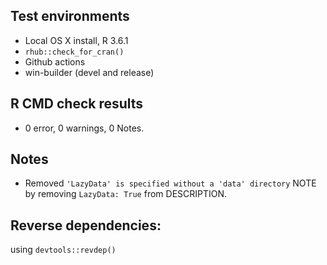 ## Test environments
* Local OS X install, R 3.6.1
* `rhub::check_for_cran()`
* Github actions
* win-builder (devel and release)

## R CMD check results
  - 0 error, 0 warnings, 0 Notes.

## Notes
- Removed `'LazyData' is specified without a 'data' directory` NOTE by removing `LazyData: True` from DESCRIPTION.

## Reverse dependencies:
using `devtools::revdep()` 
